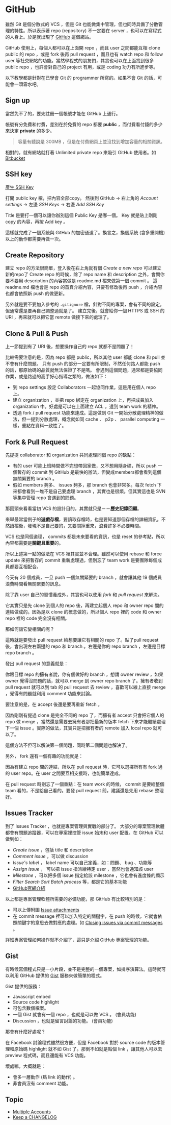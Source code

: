 # GitHub

雖然 Git 是個分散式的 VCS ，但是 Git 也能做集中管理，但也同時具備了分散管理的特性。所以表示著 repo (repository) 不一定要在 server ，也可以在寫程式的人身上。於是就出現了 [GitHub](https://github.com/) 這個網站。

GitHub 使用上，每個人都可以在上面開 repo ，而且 user 之間都能互相 clone public 的 repo ，或是 fork 後再 pull request ，而且也有 watch repo 和 follow user 等社交網站的功能。當然學程式的朋友們，其實也可以在上面找到很多 public repo ，也許會對自己的 project 有用，或是 coding 功力有所進步等。

以下教學都是針對在已學會 Git 的 programmer 所寫的。如果不會 Git 的話，可能會一頭霧水吧。

## Sign up

當然免不了的，要先註冊一個帳號才能在 GitHub 上通行。

帳號有分免費和付費，差別在於免費的 repo 都要 **public** ，而付費看付錢的多少來決定 **private** 的多少。

> 容量有聽說是 300MB ，但是在付費網頁上並沒找到增加容量的相關資訊。

相對的，就有網站就打著 Unlimited private repo 來吸引 GitHub 使用者。如 [Bitbucket][]

## SSH key

[產生 SSH Key](/server/ssh/generate-key.md)

打開 public key 檔，把內容全部copy。
然後到 GitHub → 右上角的 *Account settings* → 左邊 *SSH Keys* → 右邊 *Add SSH Key*

Title 是要打一個可以讓你辦別這個 Public Key 是哪一個。
Key 就是貼上剛剛 copy 的內容，再按 Add key 。

這樣就完成了一個系統與 GitHub 的加密通道了。換言之，換個系統 (含多重開機) 以上的動作都需要再做一次。

Create Repository
-----------------

建立 repo 的方法很簡單，登入後在右上角就有個 *Create a new repo* 可以建立新的repo了
Create repo 的時候，除了 repo name 和 description 之外，會問你要不要用 description 的內容當做是 readme.md 檔來做第一個 commit 。
這 readme.md 檔也會是 repo 的首頁介紹內容，只要有修改後再 push ，介紹內容也都會依照新 push 的做更新。

另外就是要不要加入參考的 `.gitignore` 檔，針對不同的專案，會有不同的設定。但通常還是要再自己調整過就是了。
建立完後，就會給你一個 HTTPS 或 SSH 的 URI ，再來就可以把它當 remote 做接下來的處理了。

Clone & Pull & Push
-------------------

上一節提到有了 URI 後，想要操作自己的 repo 就都不是問題了！

比較需要注意的是，因為 repo 都是 public，所以其他 user 都能 clone 和 pull 並不會有什麼問題。
只有 push 的部分一定要有所限制，不然任何路人都能 push 的話，那原始碼的品質就無法保證了不是嗎。
會遇到這個問題，通常都是要協同作業，或是路過的高手好心指導之類的，做法如下：

* 到 repo settings 設定 Collaborators 一起協同作業。這是用在個人 repo 上。
* 建立 organization ，並把 repo 綁定在 organization 上，再把成員加入 organization 中。好處是可以在上面建立 ACL ，達到 team work 的精神。
* 透過 fork / pull request 功能來達成。這是做到 Git 一開始分散處理精神的做法，但一提到分散處理，概念就如同 cache 、 p2p 、 parallel computing 一樣，重點在資料一致性了。

Fork & Pull Request
-------------------

先提提 collaborator 和 organization 共同處理同個 repo 的缺點：

* 有的 user 可能上班時間做不完想帶回家做，又不想用隨身碟，所以 push 一個暫存的 commit 到 GitHub 是最快的辦法，但變成members都會看到這個無關緊要的 branch 。
* 假如 members 夠多、 issues 夠多，那 branch 也會非常多。每次 fetch 下來都會看到一堆不是自己要處理 branch ，其實也是很煩。但其實這也是 SVN 等集中管理 repo 會遇到的問題。

那回頭來看看當初 VCS 的設計目的，其實就只是－－**歷史記錄回顧**。

來舉最常當例子的**遊戲存檔**，要讀取存檔時，也是要知道那個存檔的詳細資訊。不然讀檔後，發現不是自己要的，又要關掉重來，浪費許多不必要時間。

VCS 也是同個道理， commits 都是未來要看的資訊，也是 reset 的參考點，所以內容都需要是**關鍵且重要**的。

所以上述第一點的做法在 VCS 裡其實並不合理。雖然可以使用 rebase 和 force update 來把暫存的 commit 重新處理過，但別忘了 team work 是要團隊每個成員都要互相配合。

今天有 20 個成員，一旦 push 一個無關緊要的 branch ，就會讓其他 19 個成員浪費時間看無關緊要的訊息。

除了靠 user 自己的習慣養成外，其實也可以使用 *fork* 和 *pull request* 來解決。

它其實只是先 clone 到個人的 repo 後，再建立起個人 repo 和 owner repo 間的連結做成的。因為是以 clone 的概念做的，所以個人 repo 裡的 code 和 owner repo 裡的 code 完全沒有相關。

那如何讓它變相關的呢？

這時就是要發出 pull request 給想要讓它有相關的 repo 了。點了pull request 後，會出現左右兩邊的 repo 和 branch 。右邊是你的 repo branch ，左邊是目標 repo branch 。

發出 pull request 的意義就是：

你跟目標 repo 的擁有者說，你有個做好的 branch ，想請 owner review ，如果 owner 覺得沒問題的話，就可以 merge 到 owner repo branch 了。擁有者收到 pull request 就可以到 tab 的 pull request 去 review ，喜歡可以線上直接 merge ，覺得有問題就利用 comment 功能來討論。

要注意的是，在 accept 後還是要再重新 fetch 。

因為剛剛有提過 clone 是完全不同的 repo 了，而擁有者 accept 只會把它個人的 repo 做 merge ，當然還是需要去擁有者那把最新的版本 fetch 下來才能繼續處理下一個 issue 。實際的做法，其實只是把擁有者的 remote 加入 local repo 就可以了。

這個方法不但可以解決第一個問題，同時第二個問題也解決了。

另外， fork 還有一個有趣的功能就是：

因為有建立 repo 間的連結，所以在 pull request 時，它可以選擇所有有 fork 過的 user repo。在 user 之間要互相支援時，也能簡單達成。

在 pull request 時別忘了一個重點：在 team work 的時候， commit 是要給整個 team 看的，不是給自己看的。要發 pull request 前，建議還是先用 rebase 整理好。

Issues Tracker
--------------

到了 Issues Tracker ，也就是專案管理與實戰的部分了。
大部分的專案管理軟體都會有問題追蹤器，可以在專案裡控管 issue 始末和 user 配置。在 GitHub 可以做到如：

* *Create issue* ，包括 title 和 description
* *Comment issue* ，可以做 discussion
* *Issue's label* ， label name 可以自己定義，如：問題、 bug 、功能等
* *Assign issue* ， 可以把 issue 指派給特定 user ，當然也會通知該 user
* *Milestone* ，可以把多個 issue 指定給該 milestone ，它也會有進度條的顯示
* *Filter* *Search* *Sort* *Batch process* 等，都是它的基本功能
* [GitHub官網介紹](https://github.com/blog/411-github-issue-tracker)

以上都是專案管理軟體所需要的必備功能，那 GitHub 有比較特別的是：

* 可以上傳附圖 [Issue attachments](https://help.github.com/articles/issue-attachments)
* 在 commit message 裡可以加入特定的關鍵字，在 push 的時候，它就會依照關鍵字的意思去做對應的處理。如 [Closing issues via commit messages](https://help.github.com/articles/closing-issues-via-commit-messages) 。

詳細專案管理如何操作就不介紹了，這只是介紹 GitHub 專案管理的功能。

Gist
----

有時候寫個程式只是一小片段，並不是完整的一個專案，如排序演算法。這時就可以利用 GitHub 提供的 [Gist](https://gist.github.com/) 服務來做簡單的程式。

Gist 提供的服務：

* Javascript embed
* Source code highlight
* 可包含數個檔案。
* 一個 Gist 就會有一個 repo ，也就是可以做 VCS 。 (會員功能)
* Discussion ，也就是留言討論的功能。 (會員功能)

那會有什麼好處呢？

在 Facebook 討論程式雖然很方便，但是 Facebook 對於 source code 的版本管理和原始碼 highlight 就不如 Gist 了。那倒不如就是貼個 link ，讓其他人可以去 preview 程式碼，而且還能有 VCS 功能。

壞處嘛，大概就是：

* 會多一層動作 (點 link 的動作) 。
* 非會員沒有 comment 功能。

## Topic

- [Multiple Accounts](github-multiple-accounts.md)
- [Keep a CHANGELOG](http://keepachangelog.com/zh-TW/0.3.0/)

[Bitbucket]: https://bitbucket.org/
